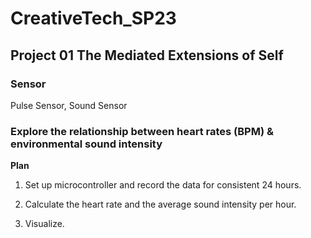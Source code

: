 # CreativeTech_SP23
## Project 01 The Mediated Extensions of Self 


### Sensor

Pulse Sensor, Sound Sensor

  

### Explore the relationship between heart rates (BPM) & environmental sound intensity



**Plan**
1. Set up microcontroller and record the data for consistent 24 hours. 

2. Calculate the heart rate and the average sound intensity per hour. 

3. Visualize.
